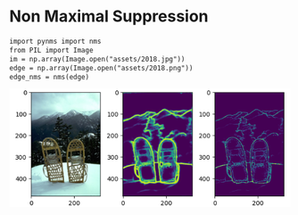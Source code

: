 # Non Maximal Suppression


```
import pynms import nms
from PIL import Image
im = np.array(Image.open("assets/2018.jpg"))
edge = np.array(Image.open("assets/2018.png"))
edge_nms = nms(edge)
```

<p align="center">
  <img src="assets/fig.png" width=600px>
</p>
